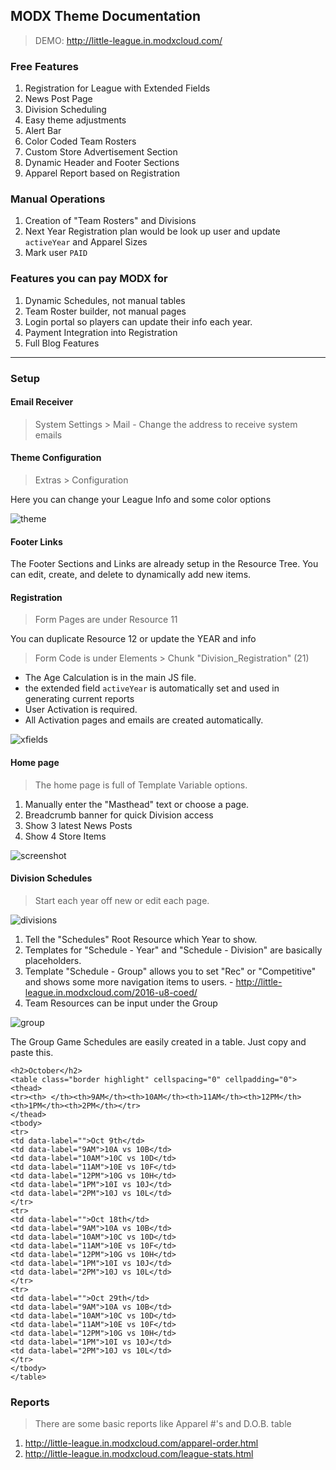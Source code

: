 ## MODX Theme Documentation

> DEMO: http://little-league.in.modxcloud.com/

### Free Features

1. Registration for League with Extended Fields
2. News Post Page
3. Division Scheduling
4. Easy theme adjustments
5. Alert Bar
6. Color Coded Team Rosters
7. Custom Store Advertisement Section
8. Dynamic Header and Footer Sections
9. Apparel Report based on Registration

### Manual Operations

1. Creation of "Team Rosters" and Divisions
2. Next Year Registration plan would be look up user and update `activeYear` and Apparel Sizes
3. Mark user `PAID`

### Features you can pay MODX for

1. Dynamic Schedules, not manual tables
2. Team Roster builder, not manual pages
3. Login portal so players can update their info each year.
4. Payment Integration into Registration
5. Full Blog Features

---

### Setup

#### Email Receiver

> System Settings > Mail - Change the address to receive system emails

#### Theme Configuration

> Extras > Configuration

Here you can change your League Info and some color options

![theme](little-league-config.png)

#### Footer Links

The Footer Sections and Links are already setup in the Resource Tree. You can edit, create, and delete to dynamically add new items.

#### Registration

> Form Pages are under Resource 11

You can duplicate Resource 12 or update the YEAR and info

> Form Code is under Elements > Chunk "Division_Registration" (21)

 - The Age Calculation is in the main JS file.
 - the extended field `activeYear` is automatically set and used in generating current reports
 - User Activation is required.
 - All Activation pages and emails are created automatically.

![xfields](little-league-user-xfields.png)

#### Home page

> The home page is full of Template Variable options.

1. Manually enter the "Masthead" text or choose a page.
2. Breadcrumb banner for quick Division access
3. Show 3 latest News Posts
4. Show 4 Store Items

![screenshot](screenshot.png)

#### Division Schedules

> Start each year off new or edit each page.

![divisions](little-league-schedules-management.png)

1. Tell the "Schedules" Root Resource which Year to show.
2. Templates for "Schedule - Year" and "Schedule - Division" are basically placeholders.
3. Template "Schedule - Group" allows you to set "Rec" or "Competitive" and shows some more navigation items to users. - http://little-league.in.modxcloud.com/2016-u8-coed/
4. Team Resources can be input under the Group

![group](little-league-team-resource.png)

The Group Game Schedules are easily created in a table. Just copy and paste this.

```
<h2>October</h2>
<table class="border highlight" cellspacing="0" cellpadding="0">
<thead>
<tr><th> </th><th>9AM</th><th>10AM</th><th>11AM</th><th>12PM</th><th>1PM</th><th>2PM</th></tr>
</thead>
<tbody>
<tr>
<td data-label="">Oct 9th</td>
<td data-label="9AM">10A vs 10B</td>
<td data-label="10AM">10C vs 10D</td>
<td data-label="11AM">10E vs 10F</td>
<td data-label="12PM">10G vs 10H</td>
<td data-label="1PM">10I vs 10J</td>
<td data-label="2PM">10J vs 10L</td>
</tr>
<tr>
<td data-label="">Oct 18th</td>
<td data-label="9AM">10A vs 10B</td>
<td data-label="10AM">10C vs 10D</td>
<td data-label="11AM">10E vs 10F</td>
<td data-label="12PM">10G vs 10H</td>
<td data-label="1PM">10I vs 10J</td>
<td data-label="2PM">10J vs 10L</td>
</tr>
<tr>
<td data-label="">Oct 29th</td>
<td data-label="9AM">10A vs 10B</td>
<td data-label="10AM">10C vs 10D</td>
<td data-label="11AM">10E vs 10F</td>
<td data-label="12PM">10G vs 10H</td>
<td data-label="1PM">10I vs 10J</td>
<td data-label="2PM">10J vs 10L</td>
</tr>
</tbody>
</table>
```

### Reports

> There are some basic reports like Apparel #'s and D.O.B. table

1. http://little-league.in.modxcloud.com/apparel-order.html
2. http://little-league.in.modxcloud.com/league-stats.html
